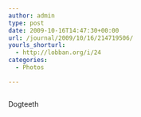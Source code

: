 ```yaml
---
author: admin
type: post
date: 2009-10-16T14:47:30+00:00
url: /journal/2009/10/16/214719506/
yourls_shorturl:
  - http://lobban.org/i/24
categories:
  - Photos

---
```

<div class="figure">
  <img src="http://andy.lobban.org/photo/1280/214719506/1/tumblr_krm3r6jGWo1qzrl7b" alt="" />
</div>

Dogteeth